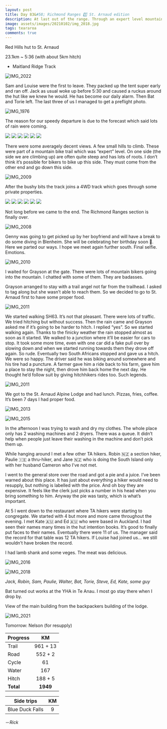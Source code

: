 ```yaml
---
layout: post
title: Day 83&#58; Richmond Ranges 7️⃣ St. Arnaud edition
description: At last out of the range. Through an expert level mountain bike trail. Hitched to St. Arnaud and met up with a bunch of hikers and had a whale of a time. 
image: assets/images/20210102/img_2018.jpg
tags: teararoa
comments: true
---
```


Red Hills hut to St. Arnaud

23.1km ~ 5:36 (with about 5km hitch)

- Maitland Ridge Track

![IMG_2022](/assets/images/20210102/img_2022.jpg)

Sam and Louise were the first to leave. They packed up the tent super early and ran off. Jack as usual woke up before 5:30 and caused a ruckus around the hut like we knew he would. He has become our daily alarm. Then Bat and Torie left. The last three of us I managed to get a preflight photo. 

![IMG_1976](/assets/images/20210102/img_1976.jpg)

The reason for our speedy departure is due to the forecast which said lots of rain were coming. 

<div class="gallery" data-columns="2">
  <img src="/assets/images/20210102/img_1978.jpg">
  <img src="/assets/images/20210102/img_1979.jpg">
  <img src="/assets/images/20210102/img_1982.jpg">
  <img src="/assets/images/20210102/img_1985.jpg">
  <img src="/assets/images/20210102/img_1987.jpg">
  <img src="/assets/images/20210102/img_1990.jpg">
</div>

There were some averagely decent views. A few small hills to climb. These were part of a mountain bike trail which was “expert” level. On one side (the side we are climbing up) are often quite steep and has lots of roots. I don’t think it’s possible for bikers to bike up this side. They must come from the other end and go down this side. 

![IMG_2009](/assets/images/20210102/img_2009.jpg)

After the bushy bits the track joins a 4WD track which goes through some private properties.

<div class="gallery" data-columns="2">
  <img src="/assets/images/20210102/img_1996.jpg">
  <img src="/assets/images/20210102/img_2002.jpg">
  <img src="/assets/images/20210102/img_2004.jpg">
  <img src="/assets/images/20210102/img_2005.jpg">
  <img src="/assets/images/20210102/img_2006.jpg">
  <img src="/assets/images/20210102/img_2007.jpg">
</div>

Not long before we came to the end. The Richmond Ranges section is finally over. 

![IMG_2008](/assets/images/20210102/img_2008.jpg)

Genny was going to get picked up by her boyfriend and will have a break to do some diving in Blenheim. She will be celebrating her birthday soon 🥳. Here we parted our ways. I hope we meet again further south. Final selfie. Emotions.

![IMG_2010](/assets/images/20210102/img_2010.jpg)

I waited for Grayson at the gate. There were lots of mountain bikers going into the mountain. I chatted with some of them. They are badasses.

Grayson arranged to stay with a trail angel not far from the trailhead. I asked to tag along but she wasn’t able to reach them. So we decided to go to St. Arnaud first to have some proper food. 

![IMG_2011](/assets/images/20210102/img_2011.jpg)

We started walking SH63. It’s not that pleasant. There were lots of traffic. We tried hitching but without success. Then the rain came and Grayson asked me if it’s going to be harder to hitch. I replied “yes”. So we started walking again. Thanks to the finicky weather the rain stopped almost as soon as it started. We walked to a junction where it’ll be easier for cars to stop. It took some more time, even with one car did a fake pull over by slowing down and when we started running towards them they drove off again. So rude. Eventually two South Africans stopped and gave us a hitch. We were so happy. The driver said he was biking around somewhere and his tire had a puncture. A farmer gave him a ride back to his farm, gave him a place to stay the night, then drove him back home the next day. He thought he’d follow suit by giving hitchhikers rides too. Such legends. 

![IMG_2011](/assets/images/20210102/img_2011.jpg)

We got to the St. Arnaud Alpine Lodge and had lunch. Pizzas, fries, coffee. It’s been 7 days I had proper food. 

![IMG_2013](/assets/images/20210102/img_2013.jpg)

![IMG_2015](/assets/images/20210102/img_2015.jpg)

In the afternoon I was trying to wash and dry my clothes. The whole place only has 2 washing machines and 2 dryers. There was a queue. It didn’t help when people just leave their washing in the machine and don’t pick them up. 

While hanging around I met a few other TA hikers. Robin 🇳🇿 a section hiker, Paulie 🇮🇪 a thru-hiker, and Jane 🇳🇿 who is doing the South Island only with her husband Cameron who I’ve not met. 

I went to the general store over the road and got a pie and a juice. I’ve been warned about this place. It has just about everything a hiker would need to resupply, but nothing is labelled with the price. And oh boy they are expensive. It feels like the clerk just picks a number in his head when you bring something to him. Anyway the pie was tasty, which is what’s important. 

At 5 I went down to the restaurant where TA hikers were starting to congregate. We started with 4 but more and more came throughout the evening. I met Kate 🇦🇺 and Ed 🇦🇺 who were based in Auckland. I had seen their names many times in the hut intention books. It’s good to finally put faces to their names. Eventually there were 11 of us. The manager said the record for that table was 12 TA hikers. If Louise had joined us... we still wouldn’t have broken the record. 

I had lamb shank and some veges. The meat was delicious. 

![IMG_2016](/assets/images/20210102/img_2016.jpg)

![IMG_2018](/assets/images/20210102/img_2018.jpg)

_Jack, Robin, Sam, Paulie, Walter, Bat, Torie, Steve, Ed, Kate, some guy_

Bat turned out works at the YHA in Te Anau. I most go stay there when I drop by.

View of the main building from the backpackers building of the lodge. 

![IMG_2021](/assets/images/20210102/img_2021.jpg)

Tomorrow: Nelson (for resupply)

| Progress | KM |
| ---- |:----:|
| Trail | 961 + 13 |
| Road | 552 + 2 |
| Cycle | 61 |
| Water | 167 |
| Hitch | 188 + 5 |
| **Total** | **1949** |

| Side trips | KM |
| ---- |:----:|
| Blue Duck Falls | 9 |



－_Rick_